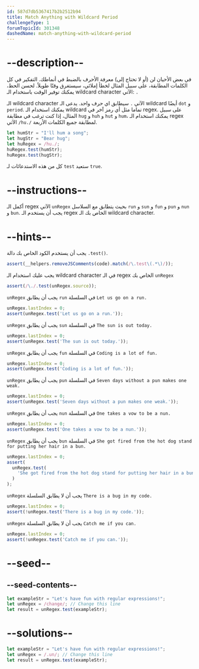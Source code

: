 ```yaml
---
id: 587d7db5367417b2b2512b94
title: Match Anything with Wildcard Period
challengeType: 1
forumTopicId: 301348
dashedName: match-anything-with-wildcard-period
---
```


# --description--

في بعض الأحيان لن (أو لا تحتاج إلى) معرفة الأحرف بالضبط في أنماطك. التفكير في كل الكلمات المطابقة، على سبيل المثال لخطأ إملائي، سيستغرق وقتًا طويلاً. لحسن الحظ، يمكنك توفير الوقت باستخدام الـ wildcard character الآتي: `.`

الـ wildcard character الآتي `.` سيطابق اي حرف واحد. يدعى الـ wildcard أيضًا `dot` و `period`. يمكنك استخدام الـ wildcard تماما مثل أي رمز آخر في regex. على سبيل المثال، إذا كنت ترغب في مطابقة `hug` و `huh` و `hut` و `hum`، يمكنك استخدام الـ regex الآتي `/hu./` لمطابقة جميع الكلمات الأربعة.

```js
let humStr = "I'll hum a song";
let hugStr = "Bear hug";
let huRegex = /hu./;
huRegex.test(humStr);
huRegex.test(hugStr);
```

كل من هذه الاستدعائات لـ `test` ستعيد `true`.

# --instructions--

أكمل الـ regex الآتي `unRegex` بحيث يتطابق مع السلاسل `run` و `sun` و `fun` و `pun` و `nun` و `bun`. يجب أن يستخدم الـ regex الخاص بك الـ wildcard character.

# --hints--

يجب أن يستخدم الكود الخاص بك دالة `.test()`.

```js
assert(__helpers.removeJSComments(code).match(/\.test\(.*\)/));
```

يجب عليك استخدام الـ wildcard character في الـ regex الخاص بك `unRegex`

```js
assert(/\./.test(unRegex.source));
```

`unRegex` يجب أن يطابق `run` في السلسلة `Let us go on a run.`

```js
unRegex.lastIndex = 0;
assert(unRegex.test('Let us go on a run.'));
```

`unRegex` يجب أن يطابق `sun` في السلسلة `The sun is out today.`

```js
unRegex.lastIndex = 0;
assert(unRegex.test('The sun is out today.'));
```

`unRegex` يجب أن يطابق `fun` في السلسلة `Coding is a lot of fun.`

```js
unRegex.lastIndex = 0;
assert(unRegex.test('Coding is a lot of fun.'));
```

`unRegex` يجب أن يطابق `pun` في السلسلة `Seven days without a pun makes one weak.`

```js
unRegex.lastIndex = 0;
assert(unRegex.test('Seven days without a pun makes one weak.'));
```

`unRegex` يجب أن يطابق `nun` في السلسلة `One takes a vow to be a nun.`

```js
unRegex.lastIndex = 0;
assert(unRegex.test('One takes a vow to be a nun.'));
```

`unRegex` يجب أن يطابق `bun` في السلسلة `She got fired from the hot dog stand for putting her hair in a bun.`

```js
unRegex.lastIndex = 0;
assert(
  unRegex.test(
    'She got fired from the hot dog stand for putting her hair in a bun.'
  )
);
```

`unRegex` يجب أن لا يطابق السلسلة `There is a bug in my code.`

```js
unRegex.lastIndex = 0;
assert(!unRegex.test('There is a bug in my code.'));
```

`unRegex` يجب أن لا يطابق السلسلة `Catch me if you can.`

```js
unRegex.lastIndex = 0;
assert(!unRegex.test('Catch me if you can.'));
```

# --seed--

## --seed-contents--

```js
let exampleStr = "Let's have fun with regular expressions!";
let unRegex = /change/; // Change this line
let result = unRegex.test(exampleStr);
```

# --solutions--

```js
let exampleStr = "Let's have fun with regular expressions!";
let unRegex = /.un/; // Change this line
let result = unRegex.test(exampleStr);
```
